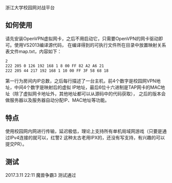 浙江大学校园网对战平台

## 如何使用

请先安装OpenVPN虚拟网卡，之后不用启动它，只需要OpenVPN的网卡驱动即可。使用VS2013编译源代码，
在编译得到的可执行文件所在目录中放置映射关系表文件map.txt，内容如下：

```txt
2
222 205 0 126 192 168 1 8 00 FF 82 A2 A6 21
222 205 44 217 192 168 1 10 00 FF 3F 58 68 18
```

第一行为房间内IP总数，之后每行描述了一台主机，前4个数字是校园网VPN地址，中间4个数字是映射后的虚拟
IP地址，最后6位十六进制是TAP网卡的MAC地址（除了虚拟网卡地址外，其他地址都可以从源码中的代码获取），
之后的版本会做服务器以及服务器自动分配IP、MAC地址等功能。

## 特点

使用校园网内网进行传输，延迟极低，理论上支持所有单机局域网游戏（只要是通过IPv4连接的就可以，红警2
这种太古老用IPX的，还没有写支持，有兴趣的可以提交PR）。

## 测试

2017.3.11 22:11 魔兽争霸3 测试通过